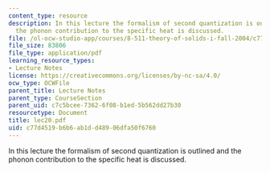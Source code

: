 ```yaml
---
content_type: resource
description: In this lecture the formalism of second quantization is outlined and
  the phonon contribution to the specific heat is discussed.
file: /ol-ocw-studio-app/courses/8-511-theory-of-solids-i-fall-2004/c77d4519b6b6ab1dd48906dfa50f6760_lec20.pdf
file_size: 83806
file_type: application/pdf
learning_resource_types:
- Lecture Notes
license: https://creativecommons.org/licenses/by-nc-sa/4.0/
ocw_type: OCWFile
parent_title: Lecture Notes
parent_type: CourseSection
parent_uid: c7c5bcee-7362-6f08-b1ed-5b562dd27b30
resourcetype: Document
title: lec20.pdf
uid: c77d4519-b6b6-ab1d-d489-06dfa50f6760
---
```

In this lecture the formalism of second quantization is outlined and the phonon contribution to the specific heat is discussed.